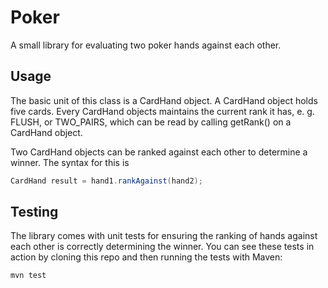 # Poker

A small library for evaluating two poker hands against each other.

## Usage

The basic unit of this class is a CardHand object. A CardHand object holds five cards. Every CardHand objects
maintains the current rank it has, e. g. FLUSH, or TWO_PAIRS, which can be read by calling getRank() on a 
CardHand object.

Two CardHand objects can be ranked against each other to determine a winner. The syntax for this is

```java
CardHand result = hand1.rankAgainst(hand2);
```

## Testing

The library comes with unit tests for ensuring the ranking of hands against each other is correctly determining 
the winner. You can see these tests in action by cloning this repo and then running the tests with Maven: 

```
mvn test
```

